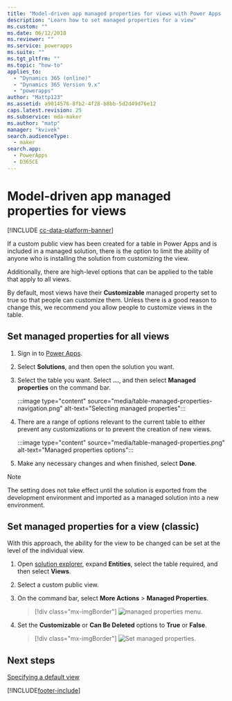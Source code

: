 ```yaml
---
title: "Model-driven app managed properties for views with Power Apps | MicrosoftDocs"
description: "Learn how to set managed properties for a view"
ms.custom: ""
ms.date: 06/12/2018
ms.reviewer: ""
ms.service: powerapps
ms.suite: ""
ms.tgt_pltfrm: ""
ms.topic: "how-to"
applies_to: 
  - "Dynamics 365 (online)"
  - "Dynamics 365 Version 9.x"
  - "powerapps"
author: "Mattp123"
ms.assetid: a9014576-8fb2-4f28-b8bb-5d2d49d76e12
caps.latest.revision: 25
ms.subservice: mda-maker
ms.author: "matp"
manager: "kvivek"
search.audienceType: 
  - maker
search.app: 
  - PowerApps
  - D365CE
---
```

# Model-driven app managed properties for views

[!INCLUDE [cc-data-platform-banner](../../includes/cc-data-platform-banner.md)]

<a name="BKMK_ManagedProperties"></a>   
 
 If a custom public view has been created for a table in Power Apps and is included in a managed solution, there is the option to limit the ability of anyone who is installing the solution from customizing the view.

Additionally, there are high-level options that can be applied to the table that apply to all views.
  
By default, most views have their **Customizable** managed property set to true so that people can customize them. Unless there is a good reason to change this, we recommend you allow people to customize views in the table.  
  
## Set managed properties for all views  

1.  Sign in to [Power Apps](https://make.powerapps.com/?utm_source=padocs&utm_medium=linkinadoc&utm_campaign=referralsfromdoc).

2.  Select **Solutions**, and then open the solution you want. 

3. Select the table you want. Select **...**, and then select **Managed properties** on the command bar.

   :::image type="content" source="media/table-managed-properties-navigation.png" alt-text="Selecting managed properties":::

4. There are a range of options relevant to the current table to either prevent any customizations or to prevent the creation of new views.

   :::image type="content" source="media/table-managed-properties.png" alt-text="Managed properties options":::

5. Make any necessary changes and when finished, select **Done**.  
  
> [!NOTE]
> The setting does not take effect until the solution is exported from the development environment and imported as a managed solution into a new environment.

## Set managed properties for a view (classic)

With this approach, the ability for the view to be changed can be set at the level of the individual view.
  
1. Open [solution explorer](advanced-navigation.md#solution-explorer), expand **Entities**, select the table required, and then select **Views**.  
  
2. Select a custom public view.  
  
3. On the command bar, select **More Actions** > **Managed Properties**.  

    > [!div class="mx-imgBorder"] 
    > ![managed properties menu.](media/managed-properties.png)
  
4. Set the **Customizable** or **Can Be Deleted** options to **True** or **False**.  

    > [!div class="mx-imgBorder"] 
    > ![Set managed properties.](media/set-managed-properties.png)

## Next steps

[Specifying a default view](specify-default-views.md)

[!INCLUDE[footer-include](../../includes/footer-banner.md)]